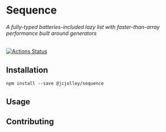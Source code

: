 # Sequence 

###### A fully-typed batteries-included lazy list with faster-than-array performance built around generators

[![Actions Status](https://github.com/jcjolley/Sequence/workflows/Node.js%20CI/badge.svg)](https://github.com/jcjolley/Sequence/actions)

## Installation
`npm install --save @jcjolley/sequence`

## Usage

## Contributing

